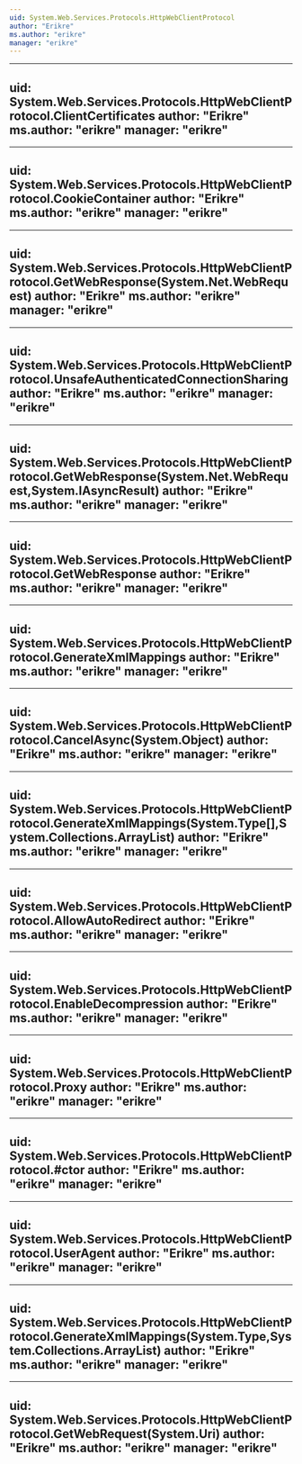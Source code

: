```yaml
---
uid: System.Web.Services.Protocols.HttpWebClientProtocol
author: "Erikre"
ms.author: "erikre"
manager: "erikre"
---
```


---
uid: System.Web.Services.Protocols.HttpWebClientProtocol.ClientCertificates
author: "Erikre"
ms.author: "erikre"
manager: "erikre"
---

---
uid: System.Web.Services.Protocols.HttpWebClientProtocol.CookieContainer
author: "Erikre"
ms.author: "erikre"
manager: "erikre"
---

---
uid: System.Web.Services.Protocols.HttpWebClientProtocol.GetWebResponse(System.Net.WebRequest)
author: "Erikre"
ms.author: "erikre"
manager: "erikre"
---

---
uid: System.Web.Services.Protocols.HttpWebClientProtocol.UnsafeAuthenticatedConnectionSharing
author: "Erikre"
ms.author: "erikre"
manager: "erikre"
---

---
uid: System.Web.Services.Protocols.HttpWebClientProtocol.GetWebResponse(System.Net.WebRequest,System.IAsyncResult)
author: "Erikre"
ms.author: "erikre"
manager: "erikre"
---

---
uid: System.Web.Services.Protocols.HttpWebClientProtocol.GetWebResponse
author: "Erikre"
ms.author: "erikre"
manager: "erikre"
---

---
uid: System.Web.Services.Protocols.HttpWebClientProtocol.GenerateXmlMappings
author: "Erikre"
ms.author: "erikre"
manager: "erikre"
---

---
uid: System.Web.Services.Protocols.HttpWebClientProtocol.CancelAsync(System.Object)
author: "Erikre"
ms.author: "erikre"
manager: "erikre"
---

---
uid: System.Web.Services.Protocols.HttpWebClientProtocol.GenerateXmlMappings(System.Type[],System.Collections.ArrayList)
author: "Erikre"
ms.author: "erikre"
manager: "erikre"
---

---
uid: System.Web.Services.Protocols.HttpWebClientProtocol.AllowAutoRedirect
author: "Erikre"
ms.author: "erikre"
manager: "erikre"
---

---
uid: System.Web.Services.Protocols.HttpWebClientProtocol.EnableDecompression
author: "Erikre"
ms.author: "erikre"
manager: "erikre"
---

---
uid: System.Web.Services.Protocols.HttpWebClientProtocol.Proxy
author: "Erikre"
ms.author: "erikre"
manager: "erikre"
---

---
uid: System.Web.Services.Protocols.HttpWebClientProtocol.#ctor
author: "Erikre"
ms.author: "erikre"
manager: "erikre"
---

---
uid: System.Web.Services.Protocols.HttpWebClientProtocol.UserAgent
author: "Erikre"
ms.author: "erikre"
manager: "erikre"
---

---
uid: System.Web.Services.Protocols.HttpWebClientProtocol.GenerateXmlMappings(System.Type,System.Collections.ArrayList)
author: "Erikre"
ms.author: "erikre"
manager: "erikre"
---

---
uid: System.Web.Services.Protocols.HttpWebClientProtocol.GetWebRequest(System.Uri)
author: "Erikre"
ms.author: "erikre"
manager: "erikre"
---
